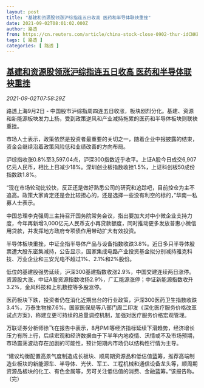 ```yaml
---
layout: post
title: "基建和资源股领涨沪综指连五日收高 医药和半导体联袂重挫"
date: 2021-09-02T08:01:02.000Z
author: 路透
from: https://cn.reuters.com/article/china-stock-close-0902-thur-idCNKBS2FY0MH
tags: [ 路透 ]
categories: [ 路透 ]
---
```

<!--1630569662000-->
[基建和资源股领涨沪综指连五日收高 医药和半导体联袂重挫](https://cn.reuters.com/article/china-stock-close-0902-thur-idCNKBS2FY0MH)
------

<div>
<div><i>2021-09-02T07:58:29Z</i></div><p>路透上海9月2日 - 中国股市沪综指周四连五日收涨，板块剧烈分化。基建、资源和新能源板块发力上扬，受到政策逆风和产业减持拖累的医药和半导体板块则联袂重挫。</p><p>市场人士表示，政策依然是投资者最重要的关切之一，随着企业中报披露的结束，资金会继续沿着政策风险低和业绩改善的方向布局。</p><p>沪综指收涨0.8%至3,597.04点，沪深300指数近乎收平。上证A股今日成交6,907亿元人民币，相比上日减少18%。深圳创业板指数收挫1.5%，上证科创板50成份指数跌1.8%。</p><p>“现在市场轮动比较快，反正还是做好熟悉公司的研究和追踪吧，目前控仓为主不追高。政策大家肯定还是会比较担心的，还是选择一些没有利空的标的，”华南一私募人士表示。</p><p>中国总理李克强周三主持召开国务院常务会议，指出要加大对中小微企业支持力度，今年再新增3,000亿元人民币支小再贷款额度，同时推动更多发放普惠小微信用贷款，并发挥地方政府专项债作用带动扩大有效投资。</p><p>半导体板块重挫，中证全指半导体产品与设备指数收跌3.8%。近日多只半导体股票遭大股东密集减持，公告显示，国家集成电路产业投资基金拟分别减持雅克科技、万业企业和三安光电不超过1%、2.1%和2%股份。</p><p>低位的基建股强势延续，沪深300基建指数收涨2.9%，中国交建连续两日涨停。资源股大涨，中证A股资源指数收扬2.9%，广汇能源涨停；中证新能源指数收升3.2%，金风科技和上机数控等多股涨停。 </p><p>医药板块下跌，投资者仍在消化近期出台的行业政策，沪深300医药卫生指数收跌3.4%，万泰生物挫7.6%。国家医保局等八部门周二印发《深化医疗服务价格改革试点方案》，称建立更可持续的总量调控机制，加强对医疗服务价格宏观管理。</p><p>万联证券分析师徐飞在报告中表示，8月PMI等经济指标延续下滑趋势，经济增长压力有所上行，后续宏观和经济数据由于下半年内地疫情、汛情或不及市场预期，市场震荡波动存在加剧的可能性，预计短期内市场仍以结构性行情为主导。</p><p>“建议均衡配置高景气度制造成长板块、顺周期资源品和低估值蓝筹，推荐高端制造业板块的新能源车、半导体、光伏、军工、工程机械和通信设备龙头等，顺周期资源品板块的化工、有色金属等，另可关注低估值的消费、金融蓝筹。”该报告称。（完）</p>
</div>

